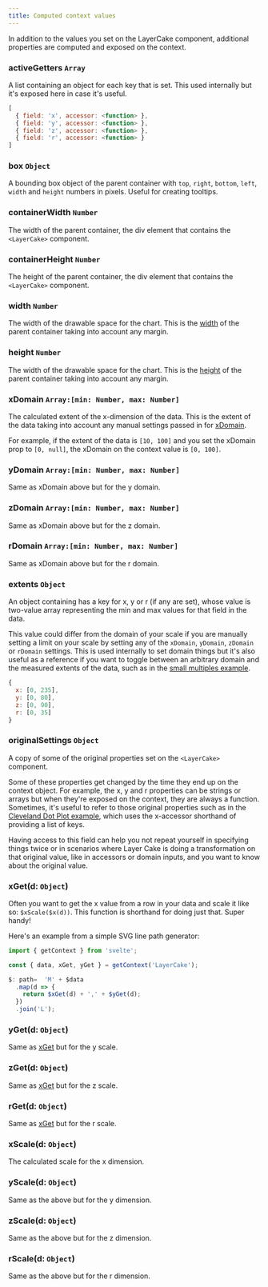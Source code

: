 ```yaml
---
title: Computed context values
---
```


In addition to the values you set on the LayerCake component, additional properties are computed and exposed on the context.

### activeGetters `Array`

A list containing an object for each key that is set. This used internally but it's exposed here in case it's useful.

```js
[
  { field: 'x', accessor: <function> },
  { field: 'y', accessor: <function> },
  { field: 'z', accessor: <function> },
  { field: 'r', accessor: <function> }
]
```

### box `Object`

A bounding box object of the parent container with `top`, `right`, `bottom`, `left`, `width` and `height` numbers in pixels. Useful for creating tooltips.

### containerWidth `Number`

The width of the parent container, the div element that contains the `<LayerCake>` component.

### containerHeight `Number`

The height of the parent container, the div element that contains the `<LayerCake>` component.

### width `Number`

The width of the drawable space for the chart. This is the [width](/guide#width) of the parent container taking into account any margin.

### height `Number`

The width of the drawable space for the chart. This is the [height](/guide#height) of the parent container taking into account any margin.

### xDomain `Array:[min: Number, max: Number]`

The calculated extent of the x-dimension of the data. This is the extent of the data taking into account any manual settings passed in for [xDomain](/guide#xdomain).

For example, if the extent of the data is `[10, 100]` and you set the xDomain prop to `[0, null]`, the xDomain on the context value is `[0, 100]`.

### yDomain `Array:[min: Number, max: Number]`

Same as xDomain above but for the y domain.

### zDomain `Array:[min: Number, max: Number]`

Same as xDomain above but for the z domain.

### rDomain `Array:[min: Number, max: Number]`

Same as xDomain above but for the r domain.

### extents `Object`

An object containing has a key for x, y or r (if any are set), whose value is two-value array representing the min and max values for that field in the data.

This value could differ from the domain of your scale if you are manually setting a limit on your scale by setting any of the `xDomain`, `yDomain`, `zDomain` or `rDomain` settings. This is used internally to set domain things but it's also useful as a reference if you want to toggle between an arbitrary domain and the measured extents of the data, such as in the [small multiples example](/example/SmallMultiples).

```js
{
  x: [0, 235],
  y: [0, 80],
  z: [0, 90],
  r: [0, 35]
}
```

### originalSettings `Object`

A copy of some of the original properties set on the `<LayerCake>` component.

Some of these properties get changed by the time they end up on the context object. For example, the x, y and r properties can be strings or arrays but when they're exposed on the context, they are always a function. Sometimes, it's useful to refer to those original properties such as in the [Cleveland Dot Plot example](/example/ClevelandDotPlot), which uses the x-accessor shorthand of providing a list of keys.

Having access to this field can help you not repeat yourself in specifying things twice or in scenarios where Layer Cake is doing a transformation on that original value, like in accessors or domain inputs, and you want to know about the original value.

### xGet(d: `Object`)

Often you want to get the x value from a row in your data and scale it like so: `$xScale($x(d))`. This function is shorthand for doing just that. Super handy!

Here's an example from a simple SVG line path generator:

```js
import { getContext } from 'svelte';

const { data, xGet, yGet } = getContext('LayerCake');

$: path=  'M' + $data
  .map(d => {
    return $xGet(d) + ',' + $yGet(d);
  })
  .join('L');
```

### yGet(d: `Object`)

Same as [xGet](/guide#xget) but for the y scale.

### zGet(d: `Object`)

Same as [xGet](/guide#xget) but for the z scale.

### rGet(d: `Object`)

Same as [xGet](/guide#xget) but for the r scale.

### xScale(d: `Object`)

The calculated scale for the x dimension.

### yScale(d: `Object`)

Same as the above but for the y dimension.

### zScale(d: `Object`)

Same as the above but for the z dimension.

### rScale(d: `Object`)

Same as the above but for the r dimension.
